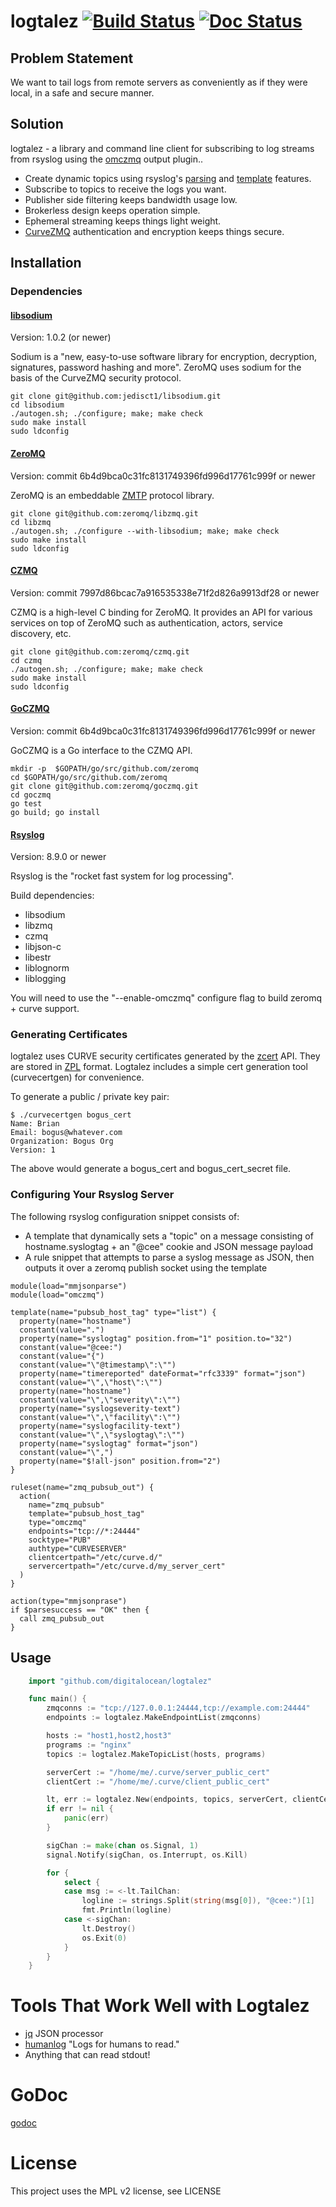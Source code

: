 # logtalez [![Build Status](https://travis-ci.org/digitalocean/logtalez.svg?branch=master)](https://travis-ci.org/digitalocean/logtalez) [![Doc Status](https://godoc.org/github.com/digitalocean/logtalez?status.png)](https://godoc.org/github.com/digitalocean/logtalez)

## Problem Statement
We want to tail logs from remote servers as conveniently as if they were local, in a safe and secure manner.

## Solution
logtalez - a library and command line client for subscribing to log streams from rsyslog using the [omczmq](https://github.com/rsyslog/rsyslog/tree/master/contrib/omczmq) output plugin..

* Create dynamic topics using rsyslog's [parsing](http://www.rsyslog.com/doc/messageparser.html) and [template](http://www.rsyslog.com/doc/v8-stable/configuration/templates.html) features.
* Subscribe to topics to receive the logs you want.
* Publisher side filtering keeps bandwidth usage low.
* Brokerless design keeps operation simple.
* Ephemeral streaming keeps things light weight.
* [CurveZMQ](http://curvezmq.org/) authentication and encryption keeps things secure.

## Installation
### Dependencies
#### [libsodium](https://github.com/jedisct1/libsodium)
Version: 1.0.2 (or newer)

Sodium is a "new, easy-to-use software library for encryption, decryption, signatures, password hashing and more".  ZeroMQ uses sodium for the basis of the CurveZMQ security protocol.

```
git clone git@github.com:jedisct1/libsodium.git
cd libsodium
./autogen.sh; ./configure; make; make check
sudo make install
sudo ldconfig
```

#### [ZeroMQ](http://zeromq.org/) 
Version: commit 6b4d9bca0c31fc8131749396fd996d17761c999f or newer

ZeroMQ is an embeddable [ZMTP](http://rfc.zeromq.org/spec:23) protocol library.

```
git clone git@github.com:zeromq/libzmq.git
cd libzmq
./autogen.sh; ./configure --with-libsodium; make; make check
sudo make install
sudo ldconfig
```

#### [CZMQ](http://czmq.zeromq.org/)
Version: commit 7997d86bcac7a916535338e71f2d826a9913df28 or newer

CZMQ is a high-level C binding for ZeroMQ.  It provides an API for various services on top of ZeroMQ such as authentication, actors, service discovery, etc.

```
git clone git@github.com:zeromq/czmq.git
cd czmq
./autogen.sh; ./configure; make; make check
sudo make install
sudo ldconfig
```

#### [GoCZMQ](http://https://github.com/zeromq/goczmq)
Version: commit 6b4d9bca0c31fc8131749396fd996d17761c999f or newer

GoCZMQ is a Go interface to the CZMQ API.

```
mkdir -p  $GOPATH/go/src/github.com/zeromq
cd $GOPATH/go/src/github.com/zeromq
git clone git@github.com:zeromq/goczmq.git
cd goczmq
go test
go build; go install
```


#### [Rsyslog](http://www.rsyslog.com/)
Version: 8.9.0 or newer

Rsyslog is the "rocket fast system for log processing".

Build dependencies:
* libsodium
* libzmq
* czmq
* libjson-c
* libestr
* liblognorm
* liblogging

You will need to use the "--enable-omczmq" configure flag to build zeromq + curve support.

### Generating Certificates
logtalez uses CURVE security certificates generated by the [zcert](http://api.zeromq.org/czmq3-0:zcert) API.  They are stored in [ZPL](http://rfc.zeromq.org/spec:4) format.  Logtalez includes a simple cert generation tool (curvecertgen) for convenience.

To generate a public / private key pair:

```
$ ./curvecertgen bogus_cert
Name: Brian
Email: bogus@whatever.com
Organization: Bogus Org
Version: 1
```

The above would generate a bogus_cert and bogus_cert_secret file.

### Configuring Your Rsyslog Server

The following rsyslog configuration snippet consists of:
* A template that dynamically sets a "topic" on a message consisting of hostname.syslogtag + an "@cee" cookie and JSON message payload
* A rule snippet that attempts to parse a syslog message as JSON, then outputs it over a zeromq publish socket using the template

```
module(load="mmjsonparse")
module(load="omczmq")

template(name="pubsub_host_tag" type="list") {
  property(name="hostname")
  constant(value=".")
  property(name="syslogtag" position.from="1" position.to="32")
  constant(value="@cee:")
  constant(value="{")
  constant(value="\"@timestamp\":\"")
  property(name="timereported" dateFormat="rfc3339" format="json")
  constant(value="\",\"host\":\"")
  property(name="hostname")
  constant(value="\",\"severity\":\"")
  property(name="syslogseverity-text")
  constant(value="\",\"facility\":\"")
  property(name="syslogfacility-text")
  constant(value="\",\"syslogtag\":\"")
  property(name="syslogtag" format="json")
  constant(value="\",")
  property(name="$!all-json" position.from="2")
} 

ruleset(name="zmq_pubsub_out") {
  action(
    name="zmq_pubsub"
    template="pubsub_host_tag"
    type="omczmq"
    endpoints="tcp://*:24444"
    socktype="PUB"
    authtype="CURVESERVER"
    clientcertpath="/etc/curve.d/"
    servercertpath="/etc/curve.d/my_server_cert"
  )
}

action(type="mmjsonprase")
if $parsesuccess == "OK" then {
  call zmq_pubsub_out
} 
```

## Usage

`````go
	import "github.com/digitalocean/logtalez"

	func main() {
		zmqconns := "tcp://127.0.0.1:24444,tcp://example.com:24444"
		endpoints := logtalez.MakeEndpointList(zmqconns)

		hosts := "host1,host2,host3"
		programs := "nginx"
		topics := logtalez.MakeTopicList(hosts, programs)

		serverCert := "/home/me/.curve/server_public_cert"
		clientCert := "/home/me/.curve/client_public_cert"

		lt, err := logtalez.New(endpoints, topics, serverCert, clientCert)
		if err != nil {
			panic(err)
		}

		sigChan := make(chan os.Signal, 1)
		signal.Notify(sigChan, os.Interrupt, os.Kill)

		for {
			select {
			case msg := <-lt.TailChan:
				logline := strings.Split(string(msg[0]), "@cee:")[1]
				fmt.Println(logline)
			case <-sigChan:
				lt.Destroy()
				os.Exit(0)
			}
		}
	}
`````

# Tools That Work Well with Logtalez
* [jq](https://stedolan.github.io/jq/) JSON processor
* [humanlog](https://github.com/aybabtme/humanlog) "Logs for humans to read."
* Anything that can read stdout!

# GoDoc

[godoc](https://godoc.org/github.com/digitalocean/logtalez)

# License

This project uses the MPL v2 license, see LICENSE
